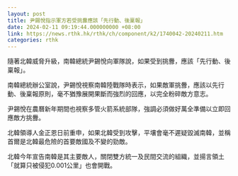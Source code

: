 ```yaml
---
layout: post
title: 尹錫悅指示軍方若受挑釁應該「先行動、後稟報」
date: 2024-02-11 09:19:44.000000000 +08:00
link: https://news.rthk.hk/rthk/ch/component/k2/1740042-20240211.htm
categories: rthk
---
```


隨著北韓威脅升級，南韓總統尹錫悅向軍隊說，如果受到挑釁，應該「先行動、後稟報」。

南韓總統辦公室說，尹錫悅視察南韓陸戰隊時表示，如果敵軍挑釁，應該以先行動、後稟報原則，毫不猶豫展開果斷而強烈的回應，以完全粉碎敵方意志。

尹錫悅在農曆新年期間也視察多管火箭系統部隊，強調必須做好萬全準備以立即回應敵方挑釁。

北韓領導人金正恩日前重申，如果北韓受到攻擊，平壤會毫不遲疑毀滅南韓，並稱首爾是北韓最危險的首要敵國及不變的勁敵。

北韓今年宣告南韓是其主要敵人，關閉雙方統一及民間交流的組織，並揚言領土「就算只被侵犯0.001公里」也會開戰。
